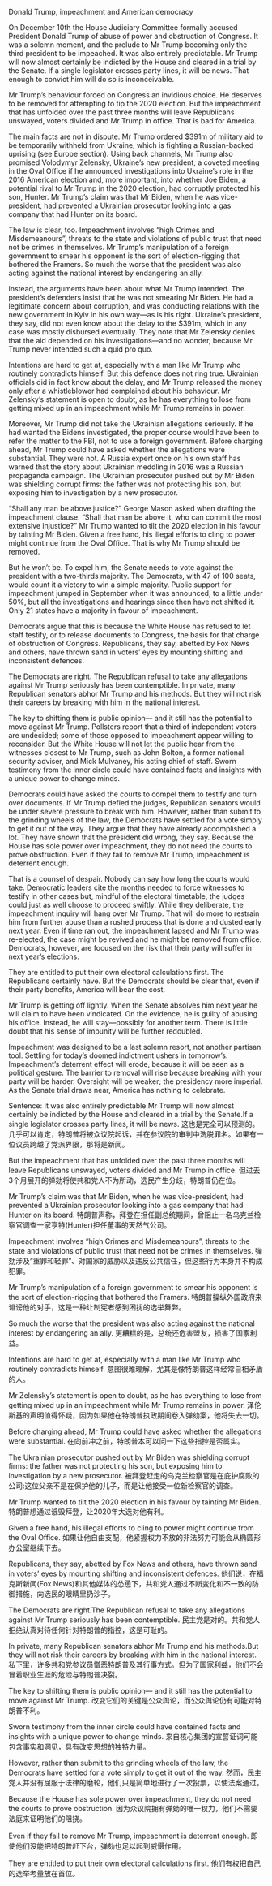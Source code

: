Donald Trump, impeachment and American democracy

On December 10th the House Judiciary Committee formally accused President Donald Trump of abuse of power and obstruction of Congress. It was a solemn moment, and the prelude to Mr Trump becoming only the third president to be impeached. It was also entirely predictable. Mr Trump will now almost certainly be indicted by the House and cleared in a trial by the Senate. If a single legislator crosses party lines, it will be news. That enough to convict him will do so is inconceivable.

Mr Trump’s behaviour forced on Congress an invidious choice. He deserves to be removed for attempting to tip the 2020 election. But the impeachment that has unfolded over the past three months will leave Republicans unswayed, voters divided and Mr Trump in office. That is bad for America.

The main facts are not in dispute. Mr Trump ordered $391m of military aid to be temporarily withheld from Ukraine, which is fighting a Russian-backed uprising (see Europe section). Using back channels, Mr Trump also promised Volodymyr Zelensky, Ukraine’s new president, a coveted meeting in the Oval Office if he announced investigations into Ukraine’s role in the 2016 American election and, more important, into whether Joe Biden, a potential rival to Mr Trump in the 2020 election, had corruptly protected his son, Hunter. Mr Trump’s claim was that Mr Biden, when he was vice-president, had prevented a Ukrainian prosecutor looking into a gas company that had Hunter on its board.

The law is clear, too. Impeachment involves “high Crimes and Misdemeanours”, threats to the state and violations of public trust that need not be crimes in themselves. Mr Trump’s manipulation of a foreign government to smear his opponent is the sort of election-rigging that bothered the Framers. So much the worse that the president was also acting against the national interest by endangering an ally.

Instead, the arguments have been about what Mr Trump intended. The president’s defenders insist that he was not smearing Mr Biden. He had a legitimate concern about corruption, and was conducting relations with the new government in Kyiv in his own way—as is his right. Ukraine’s president, they say, did not even know about the delay to the $391m, which in any case was mostly disbursed eventually. They note that Mr Zelensky denies that the aid depended on his investigations—and no wonder, because Mr Trump never intended such a quid pro quo.

Intentions are hard to get at, especially with a man like Mr Trump who routinely contradicts himself. But this defence does not ring true. Ukrainian officials did in fact know about the delay, and Mr Trump released the money only after a whistleblower had complained about his behaviour. Mr Zelensky’s statement is open to doubt, as he has everything to lose from getting mixed up in an impeachment while Mr Trump remains in power.

Moreover, Mr Trump did not take the Ukrainian allegations seriously. If he had wanted the Bidens investigated, the proper course would have been to refer the matter to the FBI, not to use a foreign government. Before charging ahead, Mr Trump could have asked whether the allegations were substantial. They were not. A Russia expert once on his own staff has warned that the story about Ukrainian meddling in 2016 was a Russian propaganda campaign. The Ukrainian prosecutor pushed out by Mr Biden was shielding corrupt firms: the father was not protecting his son, but exposing him to investigation by a new prosecutor.

“Shall any man be above justice?” George Mason asked when drafting the impeachment clause. “Shall that man be above it, who can commit the most extensive injustice?” Mr Trump wanted to tilt the 2020 election in his favour by tainting Mr Biden. Given a free hand, his illegal efforts to cling to power might continue from the Oval Office. That is why Mr Trump should be removed.

But he won’t be. To expel him, the Senate needs to vote against the president with a two-thirds majority. The Democrats, with 47 of 100 seats, would count it a victory to win a simple majority. Public support for impeachment jumped in September when it was announced, to a little under 50%, but all the investigations and hearings since then have not shifted it. Only 21 states have a majority in favour of impeachment.

Democrats argue that this is because the White House has refused to let staff testify, or to release documents to Congress, the basis for that charge of obstruction of Congress. Republicans, they say, abetted by Fox News and others, have thrown sand in voters’ eyes by mounting shifting and inconsistent defences.

The Democrats are right. The Republican refusal to take any allegations against Mr Trump seriously has been contemptible. In private, many Republican senators abhor Mr Trump and his methods. But they will not risk their careers by breaking with him in the national interest.

The key to shifting them is public opinion— and it still has the potential to move against Mr Trump. Pollsters report that a third of independent voters are undecided; some of those opposed to impeachment appear willing to reconsider. But the White House will not let the public hear from the witnesses closest to Mr Trump, such as John Bolton, a former national security adviser, and Mick Mulvaney, his acting chief of staff. Sworn testimony from the inner circle could have contained facts and insights with a unique power to change minds.

Democrats could have asked the courts to compel them to testify and turn over documents. If Mr Trump defied the judges, Republican senators would be under severe pressure to break with him. However, rather than submit to the grinding wheels of the law, the Democrats have settled for a vote simply to get it out of the way. They argue that they have already accomplished a lot. They have shown that the president did wrong, they say. Because the House has sole power over impeachment, they do not need the courts to prove obstruction. Even if they fail to remove Mr Trump, impeachment is deterrent enough.

That is a counsel of despair. Nobody can say how long the courts would take. Democratic leaders cite the months needed to force witnesses to testify in other cases but, mindful of the electoral timetable, the judges could just as well choose to proceed swiftly. While they deliberate, the impeachment inquiry will hang over Mr Trump. That will do more to restrain him from further abuse than a rushed process that is done and dusted early next year. Even if time ran out, the impeachment lapsed and Mr Trump was re-elected, the case might be revived and he might be removed from office. Democrats, however, are focused on the risk that their party will suffer in next year’s elections.

They are entitled to put their own electoral calculations first. The Republicans certainly have. But the Democrats should be clear that, even if their party benefits, America will bear the cost.

Mr Trump is getting off lightly. When the Senate absolves him next year he will claim to have been vindicated. On the evidence, he is guilty of abusing his office. Instead, he will stay—possibly for another term. There is little doubt that his sense of impunity will be further redoubled.

Impeachment was designed to be a last solemn resort, not another partisan tool. Settling for today’s doomed indictment ushers in tomorrow’s. Impeachment’s deterrent effect will erode, because it will be seen as a political gesture. The barrier to removal will rise because breaking with your party will be harder. Oversight will be weaker; the presidency more imperial. As the Senate trial draws near, America has nothing to celebrate.

Sentence:
It was also entirely predictable.Mr Trump will now almost certainly be indicted by the House and cleared in a trial by the Senate.If a single legislator crosses party lines, it will be news.
这也是完全可以预测的。几乎可以肯定，特朗普将被众议院起诉，并在参议院的审判中洗脱罪名。如果有一位议员跨越了党派界限，那将是新闻。

But the impeachment that has unfolded over the past three months will leave Republicans unswayed, voters divided and Mr Trump in office.
但过去3个月展开的弹劾将使共和党人不为所动，选民产生分歧，特朗普仍在位。

Mr Trump’s claim was that Mr Biden, when he was vice-president, had prevented a Ukrainian prosecutor looking into a gas company that had Hunter on its board.
特朗普声称，拜登在担任副总统期间，曾阻止一名乌克兰检察官调查一家亨特(Hunter)担任董事的天然气公司。

Impeachment involves “high Crimes and Misdemeanours”, threats to the state and violations of public trust that need not be crimes in themselves.
弹劾涉及“重罪和轻罪”、对国家的威胁以及违反公共信任，但这些行为本身并不构成犯罪。

Mr Trump’s manipulation of a foreign government to smear his opponent is the sort of election-rigging that bothered the Framers.
特朗普操纵外国政府来诽谤他的对手，这是一种让制宪者感到困扰的选举舞弊。

So much the worse that the president was also acting against the national interest by endangering an ally.
更糟糕的是，总统还危害盟友，损害了国家利益。

Intentions are hard to get at, especially with a man like Mr Trump who routinely contradicts himself.
意图很难理解，尤其是像特朗普这样经常自相矛盾的人。

Mr Zelensky’s statement is open to doubt, as he has everything to lose from getting mixed up in an impeachment while Mr Trump remains in power.
泽伦斯基的声明值得怀疑，因为如果他在特朗普执政期间卷入弹劾案，他将失去一切。

Before charging ahead, Mr Trump could have asked whether the allegations were substantial.
在向前冲之前，特朗普本可以问一下这些指控是否属实。

The Ukrainian prosecutor pushed out by Mr Biden was shielding corrupt firms: the father was not protecting his son, but exposing him to investigation by a new prosecutor.
被拜登赶走的乌克兰检察官是在庇护腐败的公司:这位父亲不是在保护他的儿子，而是让他接受一位新检察官的调查。

Mr Trump wanted to tilt the 2020 election in his favour by tainting Mr Biden.
特朗普想通过诋毁拜登，让2020年大选对他有利。

Given a free hand, his illegal efforts to cling to power might continue from the Oval Office.
如果让他自由支配，他紧握权力不放的非法努力可能会从椭圆形办公室继续下去。

Republicans, they say, abetted by Fox News and others, have thrown sand in voters’ eyes by mounting shifting and inconsistent defences.
他们说，在福克斯新闻(Fox News)和其他媒体的怂恿下，共和党人通过不断变化和不一致的防御措施，向选民的眼睛里扔沙子。

The Democrats are right.The Republican refusal to take any allegations against Mr Trump seriously has been contemptible.
民主党是对的。共和党人拒绝认真对待任何针对特朗普的指控，这是可耻的。

In private, many Republican senators abhor Mr Trump and his methods.But they will not risk their careers by breaking with him in the national interest.
私下里，许多共和党参议员憎恶特朗普及其行事方式。但为了国家利益，他们不会冒着职业生涯的危险与特朗普决裂。

The key to shifting them is public opinion— and it still has the potential to move against Mr Trump.
改变它们的关键是公众舆论，而公众舆论仍有可能对特朗普不利。

Sworn testimony from the inner circle could have contained facts and insights with a unique power to change minds.
来自核心集团的宣誓证词可能包含事实和洞见，具有改变思想的独特力量。

However, rather than submit to the grinding wheels of the law, the Democrats have settled for a vote simply to get it out of the way.
然而，民主党人并没有屈服于法律的磨轮，他们只是简单地进行了一次投票，以使法案通过。

Because the House has sole power over impeachment, they do not need the courts to prove obstruction.
因为众议院拥有弹劾的唯一权力，他们不需要法庭来证明他们的阻挠。

Even if they fail to remove Mr Trump, impeachment is deterrent enough.
即使他们没能把特朗普赶下台，弹劾也足以起到威慑作用。

They are entitled to put their own electoral calculations first.
他们有权把自己的选举考量放在首位。